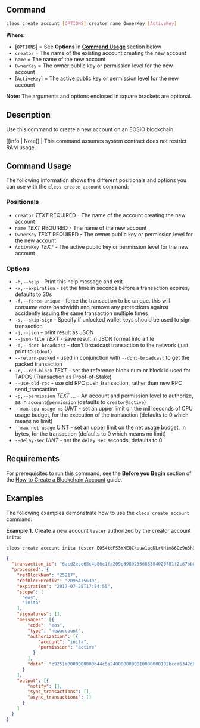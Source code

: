 ## Command 
```sh
cleos create account [OPTIONS] creator name OwnerKey [ActiveKey]
```
**Where:**
* [`OPTIONS`] = See **Options** in [**Command Usage**](#command-usage) section below
* `creator` = The name of the existing account creating the new account
* `name` = The name of the new account
* `OwnerKey` = The owner public key or permission level for the new account
* [`ActiveKey`] = The active public key or permission level for the new account

**Note:** The arguments and options enclosed in square brackets are optional.

## Description
Use this command to create a new account on an EOSIO blockchain. 

[[info | Note]]
| This command assumes system contract does not restrict RAM usage. 

## Command Usage
The following information shows the different positionals and options you can use with the `cleos create account` command:

### Positionals
* `creator` _TEXT_ REQUIRED - The name of the account creating the new account
* `name` _TEXT_ REQUIRED - The name of the new account
* `OwnerKey` _TEXT_ REQUIRED - The owner public key or permission level for the new account
* `ActiveKey` _TEXT_ - The active public key or permission level for the new account

### Options
* `-h,--help` - Print this help message and exit
* `-x,--expiration` - set the time in seconds before a transaction expires, defaults to 30s
* `-f,--force-unique` - force the transaction to be unique. this will consume extra bandwidth and remove any protections against accidently issuing the same transaction multiple times
* `-s,--skip-sign` - Specify if unlocked wallet keys should be used to sign transaction
* `-j,--json` - print result as JSON
* `--json-file` _TEXT_ - save result in JSON format into a file
* `-d,--dont-broadcast` - don't broadcast transaction to the network (just print to `stdout`)
* `--return-packed` - used in conjunction with `--dont-broadcast` to get the packed transaction
* `-r,--ref-block` _TEXT_ - set the reference block num or block id used for TAPOS (Transaction as Proof-of-Stake)
* `--use-old-rpc` - use old RPC push_transaction, rather than new RPC send_transaction
* `-p,--permission` _TEXT_ ... - An account and permission level to authorize, as in `account@permission` (defaults to `creator@active`)
* `--max-cpu-usage-ms` _UINT_ - set an upper limit on the milliseconds of CPU usage budget, for the execution of the transaction (defaults to 0 which means no limit)
* `--max-net-usage` UINT - set an upper limit on the net usage budget, in bytes, for the transaction (defaults to 0 which means no limit)
* `--delay-sec` _UINT_ - set the `delay_sec` seconds, defaults to 0

## Requirements
For prerequisites to run this command, see the **Before you Begin** section of the [How to Create a Blockchain Account](../../02_how-to-guides/how-to-create-an-account.md) guide.

## Examples
The following examples demonstrate how to use the `cleos create account` command:

**Example 1.** Create a new account `tester` authorized by the creator account `inita`:
```sh
cleos create account inita tester EOS4toFS3YXEQCkuuw1aqDLrtHim86Gz9u3hBdcBw5KNPZcursVHq EOS7d9A3uLe6As66jzN8j44TXJUqJSK3bFjjEEqR4oTvNAB3iM9SA
```
```json
{
  "transaction_id": "6acd2ece68c4b86c1fa209c3989235063384020781f2c67bbb80bc8d540ca120",
  "processed": {
    "refBlockNum": "25217",
    "refBlockPrefix": "2095475630",
    "expiration": "2017-07-25T17:54:55",
    "scope": [
      "eos",
      "inita"
    ],
    "signatures": [],
    "messages": [{
        "code": "eos",
        "type": "newaccount",
        "authorization": [{
            "account": "inita",
            "permission": "active"
          }
        ],
        "data": "c9251a0000000000b44c5a2400000000010000000102bcca6347d828d4e1868b7dfa91692a16d5b20d0ee3d16a7ca2ddcc7f6dd03344010000010000000102bcca6347d828d4e1868b7dfa91692a16d5b20d0ee3d16a7ca2ddcc7f6dd03344010000010000000001c9251a000000000061d0640b000000000100010000000000000008454f5300000000"
      }
    ],
    "output": [{
        "notify": [],
        "sync_transactions": [],
        "async_transactions": []
      }
    ]
  }
}
```
